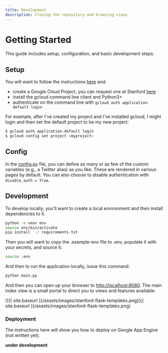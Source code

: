 ```yaml
---
title: Development
description: Cloning the repository and browsing views
---
```


# Getting Started

This guide includes setup, configuration, and basic development steps.

## Setup

You will want to follow the instructions [here](https://cloud.google.com/appengine/docs/standard/python3/building-app/writing-web-service)
and:

 - create a Google Cloud Project, you can request one at Stanford [here](https://stanford.service-now.com/it_services?id=sc_cat_item&sys_id=fa9f80bddbf05b401df130cf9d96198b)
 - install the gcloud command line client and Python3+
 - authenticate on the command line with `gcloud auth application-default login`

For example, after I've created my project and I've installed gcloud, I might login and
then set the default project to be my new project:

```bash
$ gcloud auth application-default login
$ gcloud config set project <myproject>
```

## Config

In the [config.py](config.py) file, you can define as many or
as few of the custom variables (e.g., a Twitter alias) as you like. These are
rendered in various pages by default. You can also choose to disable authentication
with `disable_auth = True`.

## Development

To develop locally, you'll want to create a local environment and then install
dependencies to it.

```bash
python -m venv env
source env/bin/activate
pip install  -r requirements.txt
```

Then you will want to copy the .example-env file to .env, populate it with your secrets,
and source it:

```bash
source .env
```

And then to run the application locally, issue this command:

```bash
python main.py
```

And then you can open up your browser to [http://localhost:8080](http://localhost:8080).
The main index view is a small portal to direct you to views and features available.

![{{ site.baseurl }}/assets/images/stanford-flask-templates.png]({{ site.baseurl }}/assets/images/stanford-flask-templates.png)


### Deployment

The instructions here will show you how to deploy on Google App Engine (not written yet).

**under development**
